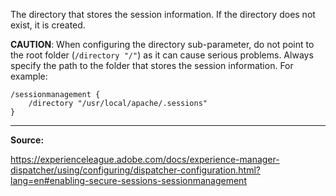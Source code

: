 The directory that stores the session information. If the directory does not exist, it is created.

**CAUTION**: When configuring the directory sub-parameter, do not point to the root folder (`/directory "/"`) as it can cause serious problems. Always specify the path to the folder that stores the session information. For example:

```
/sessionmanagement {
	/directory "/usr/local/apache/.sessions"
}
```

---

**Source:**

https://experienceleague.adobe.com/docs/experience-manager-dispatcher/using/configuring/dispatcher-configuration.html?lang=en#enabling-secure-sessions-sessionmanagement
